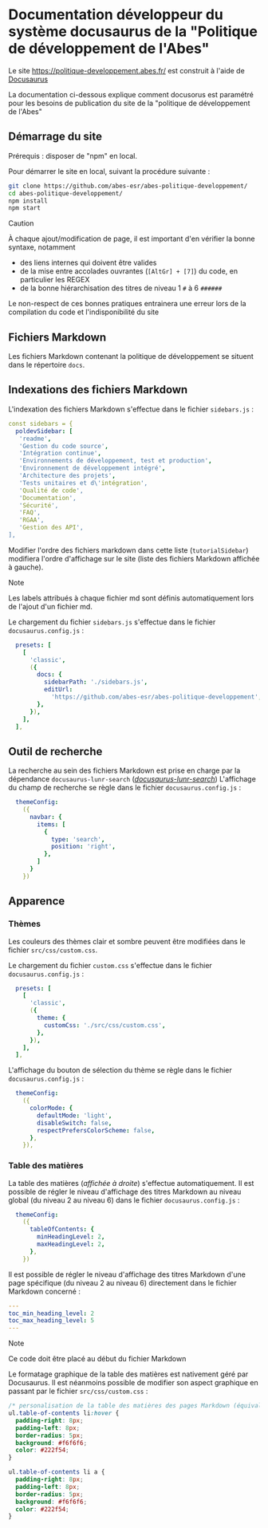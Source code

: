 # Documentation développeur du système docusaurus de la "Politique de développement de l'Abes"

Le site https://politique-developpement.abes.fr/ est construit à l'aide de [Docusaurus](https://docusaurus.io/)

La documentation ci-dessous explique comment docusorus est paramétré pour les besoins de publication du site de la "politique de développement de l'Abes"

## Démarrage du site

Prérequis : disposer de "npm" en local.

Pour démarrer le site en local, suivant la procédure suivante :

```bash
git clone https://github.com/abes-esr/abes-politique-developpement/
cd abes-politique-developpement/
npm install
npm start
```

>[!CAUTION]
> 
> À chaque ajout/modification de page, il est important d'en vérifier la bonne syntaxe, notamment
>
> - des liens internes qui doivent être valides
> - de la mise entre accolades ouvrantes (`[AltGr] + [7]`) du code, en particulier les REGEX
> - de la bonne hiérarchisation des titres de niveau 1 `#` à 6 `######`
> 
> Le non-respect de ces bonnes pratiques entrainera une erreur lors de la compilation du code et l'indisponibilité du site

## Fichiers Markdown
Les fichiers Markdown contenant la politique de développement se situent dans le répertoire `docs`.

## Indexations des fichiers Markdown
L'indexation des fichiers Markdown s'effectue dans le fichier `sidebars.js` :
```yaml
const sidebars = {
  poldevSidebar: [
   'readme',
   'Gestion du code source',
   'Intégration continue',
   'Environnements de développement, test et production',
   'Environnement de développement intégré',
   'Architecture des projets',
   'Tests unitaires et d\'intégration',
   'Qualité de code',
   'Documentation',
   'Sécurité',
   'FAQ',
   'RGAA',
   'Gestion des API',
],
```

Modifier l'ordre des fichiers markdown dans cette liste (`tutorialSidebar`) modifiera l'ordre d'affichage sur le site (liste des fichiers Markdown affichée à gauche).
>[!NOTE]
>
> Les labels attribués à chaque fichier md sont définis automatiquement lors de l'ajout d'un fichier md.

Le chargement du fichier `sidebars.js` s'effectue dans le fichier `docusaurus.config.js` :
```yaml
  presets: [
    [
      'classic',
      ({
        docs: {
          sidebarPath: './sidebars.js',
          editUrl:
            'https://github.com/abes-esr/abes-politique-developpement',
        },
      }),
    ],
  ],
```

## Outil de recherche
La recherche au sein des fichiers Markdown est prise en charge par la dépendance `docusaurus-lunr-search` (_[docusaurus-lunr-search](https://www.npmjs.com/package/docusaurus-lunr-search)_)
L'affichage du champ de recherche se règle dans le fichier `docusaurus.config.js` :
```yaml
  themeConfig:
    ({
      navbar: {
        items: [
          {
            type: 'search',
            position: 'right',
          },
        ]
      }
    })
```

## Apparence

### Thèmes
Les couleurs des thèmes clair et sombre peuvent être modifiées dans le fichier `src/css/custom.css`.

Le chargement du fichier `custom.css` s'effectue dans le fichier `docusaurus.config.js` :
```yaml
  presets: [
    [
      'classic',
      ({
        theme: {
          customCss: './src/css/custom.css',
        },
      }),
    ],
  ],
```

L'affichage du bouton de sélection du thème se règle dans le fichier `docusaurus.config.js` :
```yaml
  themeConfig:
    ({
      colorMode: {
        defaultMode: 'light',
        disableSwitch: false,
        respectPrefersColorScheme: false,
      },
    }),
```

### Table des matières
La table des matières (_affichée à droite_) s'effectue automatiquement. 
Il est possible de régler le niveau d'affichage des titres Markdown au niveau global (du niveau 2 au niveau 6) dans le fichier `docusaurus.config.js` :
```yaml
  themeConfig:
    ({
      tableOfContents: {
        minHeadingLevel: 2,
        maxHeadingLevel: 2,
      },
    })
```

Il est possible de régler le niveau d'affichage des titres Markdown d'une page spécifique (du niveau 2 au niveau 6) directement dans le fichier Markdown concerné :
```yaml
---
toc_min_heading_level: 2
toc_max_heading_level: 5
---
```
>[!NOTE]
> 
> Ce code doit être placé au début du fichier Markdown

Le formatage graphique de la table des matières est nativement géré par Docusaurus. Il est néanmoins possible de modifier son aspect graphique
en passant par le fichier `src/css/custom.css` :
```css
/* personalisation de la table des matières des pages Markdown (équivalent aux titres Markdown) */
ul.table-of-contents li:hover {
  padding-right: 8px;
  padding-left: 8px;
  border-radius: 5px;
  background: #f6f6f6;
  color: #222f54;
}

ul.table-of-contents li a {
  padding-right: 8px;
  padding-left: 8px;
  border-radius: 5px;
  background: #f6f6f6;
  color: #222f54;
}
```
